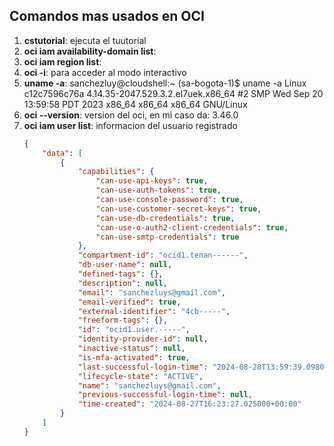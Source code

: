 ## Comandos mas usados en OCI

1. **cstutorial**: ejecuta el tuutorial
2. **oci iam availability-domain list**: 
3. **oci iam region list**:
4. **oci -i**: para acceder al modo interactivo
5. **uname -a**: sanchezluy@cloudshell:~ (sa-bogota-1)$ uname -a
Linux c12c7596c76a 4.14.35-2047.529.3.2.el7uek.x86_64 #2 SMP Wed Sep 20 13:59:58 PDT 2023 x86_64 x86_64 x86_64 GNU/Linux
6. **oci --version**: version del oci, en mi caso da: 3.46.0
7. **oci iam user list**: informacion del usuario registrado
    ```json
    {
        "data": [
            {
                "capabilities": {
                    "can-use-api-keys": true,
                    "can-use-auth-tokens": true,
                    "can-use-console-password": true,
                    "can-use-customer-secret-keys": true,
                    "can-use-db-credentials": true,
                    "can-use-o-auth2-client-credentials": true,
                    "can-use-smtp-credentials": true
                },
                "compartment-id": "ocid1.tenan------",
                "db-user-name": null,
                "defined-tags": {},
                "description": null,
                "email": "sanchezluys@gmail.com",
                "email-verified": true,
                "external-identifier": "4cb-----",
                "freeform-tags": {},
                "id": "ocid1.user.-----",
                "identity-provider-id": null,
                "inactive-status": null,
                "is-mfa-activated": true,
                "last-successful-login-time": "2024-08-28T13:59:39.098000+00:00",
                "lifecycle-state": "ACTIVE",
                "name": "sanchezluys@gmail.com",
                "previous-successful-login-time": null,
                "time-created": "2024-08-27T16:23:27.025000+00:00"
            }
        ]
    }
```